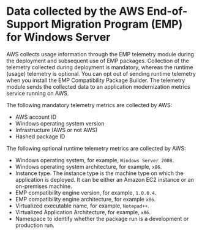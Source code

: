 # Data collected by the AWS End\-of\-Support Migration Program \(EMP\) for Windows Server<a name="emp-security-data"></a>

AWS collects usage information through the EMP telemetry module during the deployment and subsequent use of EMP packages\. Collection of the telemetry collected during deployment is mandatory, whereas the runtime \(usage\) telemetry is optional\. You can opt out of sending runtime telemetry when you install the EMP Compatibility Package Builder\. The telemetry module sends the collected data to an application modernization metrics service running on AWS\. 

The following mandatory telemetry metrics are collected by AWS:
+ AWS account ID
+ Windows operating system version
+ Infrastructure \(AWS or not AWS\)
+ Hashed package ID

The following optional runtime telemetry metrics are collected by AWS:
+ Windows operating system, for example, `Windows Server 2008`\.
+ Windows operating system architecture, for example, `x86`\.
+ Instance type\. The instance type is the machine type on which the application is deployed\. It can be either an Amazon EC2 instance or an on\-premises machine\.
+ EMP compatibility engine version, for example, `1.0.0.4`\.
+ EMP compatibility engine architecture, for example `x86`\.
+ Virtualized executable name, for example, `Notepad++`\.
+ Virtualized Application Architecture, for example, `x86`\.
+ Namespace to identify whether the package run is a development or production run\.
